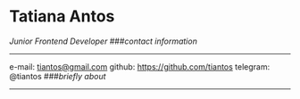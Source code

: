 # Tatiana Antos
_Junior Frontend Developer_
###_contact information_
___
e-mail: tiantos@gmail.com
github: https://github.com/tiantos
telegram: @tiantos
###_briefly about_
___